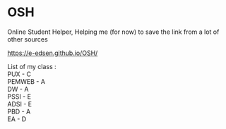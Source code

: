 # OSH

Online Student Helper, Helping me (for now) to save the link from a lot of other sources

https://e-edsen.github.io/OSH/

List of my class :\
PUX - C\
PEMWEB - A\
DW - A\
PSSI - E\
ADSI - E\
PBD - A\
EA - D